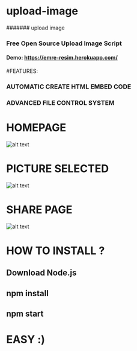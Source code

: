 # upload-image
####### upload image
### Free Open Source Upload Image Script
#### Demo: https://emre-resim.herokuapp.com/

#FEATURES:
### AUTOMATIC CREATE HTML EMBED CODE
### ADVANCED FILE CONTROL SYSTEM



# HOMEPAGE
![alt text](https://www.oyunboss.com/wp-content/uploads/2019/10/upload-image.png)

# PICTURE SELECTED
![alt text](https://www.oyunboss.com/wp-content/uploads/2019/10/upload-image-choosed.png)

# SHARE PAGE
![alt text](https://www.oyunboss.com/wp-content/uploads/2019/10/upload-image-share.png)




# HOW TO INSTALL ?
## Download Node.js
## npm install
## npm start
# EASY :)
